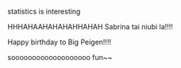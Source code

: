 statistics is interesting


HHHAHAAHAHAHAHHAHAH
Sabrina tai niubi la!!!!

Happy birthday to Big Peigen!!!!

sooooooooooooooooooo fun~~
